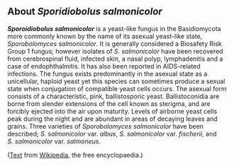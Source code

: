 About *Sporidiobolus salmonicolor* 
----------------------------------



***Sporoidiobolus salmonicolor*** is a yeast-like fungus in the
Basidiomycota more commonly known by the name of its asexual yeast-like
state, *Sporobolomyces salmonicolor*. It is generally considered a
Biosafety Risk Group 1 fungus; however isolates of *S. salmonicolor*
have been recovered from cerebrospinal fluid, infected skin, a nasal
polyp, lymphadenitis and a case of endophthalmitis. It has also been
reported in AIDS-related infections. The fungus exists predominantly in
the asexual state as a unicellular, haploid yeast yet this species can
sometimes produce a sexual state when conjugation of compatible yeast
cells occurs. The asexual form consists of a characteristic, pink,
ballistosporic yeast. Ballistoconidia are borne from slender extensions
of the cell known as sterigma, and are forcibly ejected into the air
upon maturity. Levels of airborne yeast cells peak during the night and
are abundant in areas of decaying leaves and grains. Three varieties of
*Sporobolomyces salmonicolor* have been described; *S. salmonicolor*
var. *albus*, *S. salmonicolor* var. *fischerii*, and *S. salmonicolor*
var. *salmoneus*.

([Text](http://en.wikipedia.org/wiki/Sporidiobolus_salmonicolor) from
[Wikipedia](http://en.wikipedia.org/), the free encyclopaedia.)
